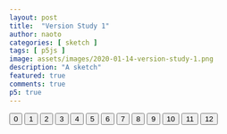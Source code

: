 ```yaml
---
layout: post
title:  "Version Study 1"
author: naoto
categories: [ sketch ]
tags: [ p5js ]
image: assets/images/2020-01-14-version-study-1.png
description: "A sketch"
featured: true
comments: true
p5: true
---
```


<div id = "p5sketch">
  <!-- p5 instance will be created here -->
</div>
<button onclick='activate(0)'>0</button>
<button onclick='activate(1)'>1</button>
<button onclick='activate(2)'>2</button>
<button onclick='activate(3)'>3</button>
<button onclick='activate(4)'>4</button>
<button onclick='activate(5)'>5</button>
<button onclick='activate(6)'>6</button>
<button onclick='activate(7)'>7</button>
<button onclick='activate(8)'>8</button>
<button onclick='activate(9)'>9</button>
<button onclick='activate(10)'>10</button>
<button onclick='activate(11)'>11</button>
<button onclick='activate(12)'>12</button>

<script>
var code = JSON.parse(`[
  {
    "source": "setup=()=> {\\n\\tcreateCanvas(400, 400).parent('#p5sketch');\\n\\tbackground(255, 0, 255);\\n\\t\\n}\\n\\n draw=()=> {\\n\\tnoStroke();\\n\\tellipse(100,100,100);\\n\\trect(100, 100, 200, 200);\\n}",
    "time": "20200114194448"
  },
  {
    "source": "setup=()=> {\\n\\tcreateCanvas(400, 400).parent('#p5sketch');\\n\\tbackground(255, 0, 255);\\n\\t\\n}\\n\\ndraw=()=> {\\n\\t//https://coolors.co/ee6055-60d394-aaf683-ffd97d-ff9b85\\n\\tbackground('#https://coolors.co/ee6055-60d394-aaf683-ffd97d-ff9b85');\\n\\tnoStroke();\\n\\tellipse(100,100,100);\\n\\trect(100, 100, 200, 200);\\n}",
    "time": "20200114194623"
  },
  {
    "source": "setup=()=> {\\n\\tcreateCanvas(400, 400).parent('#p5sketch');\\n\\tbackground(255, 0, 255);\\n\\t\\n}\\n\\ndraw=()=> {\\n\\t//https://coolors.co/ee6055-60d394-aaf683-ffd97d-ff9b85\\n\\tbackground('#ee6055');\\n\\tnoStroke();\\n\\tellipse(100,100,100);\\n\\trect(100, 100, 200, 200);\\n}",
    "time": "20200114194635"
  },
  {
    "source": "setup=()=> {\\n\\tcreateCanvas(400, 400).parent('#p5sketch');\\n}\\n\\ndraw=()=> {\\n\\t//https://coolors.co/ee6055-60d394-aaf683-ffd97d-ff9b85\\n\\tbackground('#ee6055');\\n\\tnoStroke();\\n\\tfill('60d394')\\n\\tellipse(100,100,100);\\n\\trect(100, 100, 200, 200);\\n}",
    "time": "20200114194702"
  },
  {
    "source": "setup=()=> {\\n\\tcreateCanvas(400, 400).parent('#p5sketch');\\n}\\n\\ndraw=()=> {\\n\\t//https://coolors.co/ee6055-60d394-aaf683-ffd97d-ff9b85\\n\\tbackground('#ee6055');\\n\\tnoStroke();\\n\\tfill('#60d394')\\n\\tellipse(100,100,100);\\n\\trect(100, 100, 200, 200);\\n}",
    "time": "20200114194711"
  },
  {
    "source": "setup=()=> {\\n\\tcreateCanvas(400, 400).parent('#p5sketch');\\n}\\n\\ndraw=()=> {\\n\\t//https://coolors.co/ee6055-60d394-aaf683-ffd97d-ff9b85\\n\\tbackground('#ee6055');\\n\\tnoStroke();\\n\\tfill('#60d394');\\n\\tlet r = width / 4;\\n\\tellipse(width / 2,height / 2, r, r);\\n\\trect(100, 100, 200, 200);\\n}",
    "time": "20200114194751"
  },
  {
    "source": "setup=()=> {\\n\\tcreateCanvas(400, 400).parent('#p5sketch');\\n}\\n\\ndraw=()=> {\\n\\t//https://coolors.co/ee6055-60d394-aaf683-ffd97d-ff9b85\\n\\tbackground('#ee6055');\\n\\tnoStroke();\\n\\tfill('#60d394');\\n\\tlet r = width / 4;\\n\\ttranslate(width / 2, height / 2);\\n\\tellipse(0, 0, r, r);\\n\\tfor(let i = 0; i < 4; i++) {\\n\\t\\tpush();\\n\\t\\trect(0, 0, r, r);\\n\\t\\tpop();\\n\\t}\\n}",
    "time": "20200114194904"
  },
  {
    "source": "setup=()=> {\\n\\tcreateCanvas(400, 400).parent('#p5sketch');\\n}\\n\\ndraw=()=> {\\n\\t//https://coolors.co/ee6055-60d394-aaf683-ffd97d-ff9b85\\n\\tbackground('#ee6055');\\n\\tnoStroke();\\n\\tfill('#60d394');\\n\\tlet r = width / 4;\\n\\ttranslate(width / 2, height / 2);\\n\\tellipse(0, 0, r, r);\\n\\tfor(let i = 0; i < 4; i++) {\\n\\t\\tpush();\\n\\t\\trotate(i * Math.PI / 2);\\n\\t\\trect(0, 0, r, r);\\n\\t\\tpop();\\n\\t}\\n}",
    "time": "20200114194920"
  },
  {
    "source": "setup=()=> {\\n\\tcreateCanvas(400, 400).parent('#p5sketch');\\n}\\n\\ndraw=()=> {\\n\\tlet t = millis() * 0.001;\\n\\t//https://coolors.co/ee6055-60d394-aaf683-ffd97d-ff9b85\\n\\tbackground('#ee6055');\\n\\tnoStroke();\\n\\tfill('#60d394');\\n\\tlet r = width / 4;\\n\\ttranslate(width / 2, height / 2);\\n\\tellipse(0, 0, r, r);\\n\\tfor(let i = 0; i < 4; i++) {\\n\\t\\tpush();\\n\\t\\trotate(i * Math.PI / 2);\\n\\t\\tlet x = (Math.sin(t * Math.PI / 4) * 0.5 + 0.5) * r;\\n\\t\\trect(x, x, r, r);\\n\\t\\tpop();\\n\\t}\\n}",
    "time": "20200114195006"
  },
  {
    "source": "setup=()=> {\\n\\tcreateCanvas(400, 400).parent('#p5sketch');\\n}\\n\\ndraw=()=> {\\n\\tlet t = millis() * 0.001;\\n\\t//https://coolors.co/ee6055-60d394-aaf683-ffd97d-ff9b85\\n\\tbackground('#ee6055');\\n\\tnoStroke();\\n\\tfill('#60d394');\\n\\tlet r = width / 4;\\n\\ttranslate(width / 2, height / 2);\\n\\tellipse(0, 0, r, r);\\n\\tfor(let i = 0; i < 4; i++) {\\n\\t\\tpush();\\n\\t\\trotate(i * Math.PI / 2);\\n\\t\\tlet x = (Math.sin((t + i) * Math.PI / 4) * 0.5 + 0.5) * r;\\n\\t\\trect(x, x, r, r);\\n\\t\\tpop();\\n\\t}\\n}",
    "time": "20200114195024"
  },
  {
    "source": "setup=()=> {\\n\\tcreateCanvas(400, 400).parent('#p5sketch');\\n}\\n\\ndraw=()=> {\\n\\tlet t = millis() * 0.001;\\n\\t//https://coolors.co/ee6055-60d394-aaf683-ffd97d-ff9b85\\n\\tbackground('#ee6055');\\n\\tnoStroke();\\n\\tfill('#60d394');\\n\\tlet r = width / 4;\\n\\ttranslate(width / 2, height / 2);\\n\\tellipse(0, 0, r, r);\\n\\tfor(let i = 0; i < 4; i++) {\\n\\t\\tpush();\\n\\t\\trotate(i * Math.PI / 2);\\n\\t\\tlet x = (Math.sin((t + i * 0.25) * Math.PI / 4) * 0.5 + 0.5) * r;\\n\\t\\trect(x, x, r, r);\\n\\t\\tpop();\\n\\t}\\n}",
    "time": "20200114195040"
  },
  {
    "source": "setup=()=> {\\n\\tcreateCanvas(400, 400).parent('#p5sketch');\\n}\\n\\ndraw=()=> {\\n\\tlet t = millis() * 0.001;\\n\\t//https://coolors.co/ee6055-60d394-aaf683-ffd97d-ff9b85\\n\\tbackground('#ee6055');\\n\\tnoStroke();\\n\\tfill('#60d394');\\n\\tlet r = width / 4;\\n\\ttranslate(width / 2, height / 2);\\n\\tellipse(0, 0, r, r);\\n\\tfor(let i = 0; i < 4; i++) {\\n\\t\\tpush();\\n\\t\\trotate(i * Math.PI / 2);\\n\\t\\tlet x = (Math.sin((t + i * 0.25) * Math.PI / 2) * 0.5 + 0.5) * r;\\n\\t\\trect(x, x, r, r);\\n\\t\\tpop();\\n\\t}\\n}",
    "time": "20200114195052"
  },
  {
    "source": "setup=()=> {\\n\\tcreateCanvas(400, 400).parent('#p5sketch');\\n}\\n\\ndraw=()=> {\\n\\tlet t = millis() * 0.001;\\n\\t//https://coolors.co/ee6055-60d394-aaf683-ffd97d-ff9b85\\n\\tbackground('#ee6055');\\n\\tnoStroke();\\n\\tfill('#60d394');\\n\\tlet r = width / 4;\\n\\ttranslate(width / 2, height / 2);\\n\\tellipse(0, 0, r, r);\\n\\tfor(let i = 0; i < 4; i++) {\\n\\t\\tpush();\\n\\t\\trotate(i * Math.PI / 2);\\n\\t\\tlet x = (Math.sin(t * Math.PI / 2) * 0.5 + 0.5) * r;\\n\\t\\trect(x, x, r, r);\\n\\t\\tpop();\\n\\t}\\n}",
    "time": "20200114195111"
  }
]`)

function activate(n) {
  console.log('ha')
  let codeA = code[n].source
  eval(codeA)
  setup()
}
let codeA = code[0].source
eval(codeA)
</script>